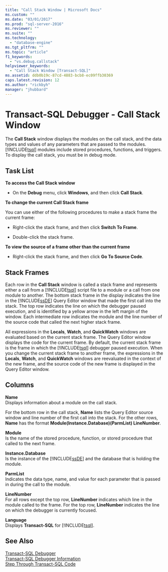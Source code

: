 ```yaml
---
title: "Call Stack Window | Microsoft Docs"
ms.custom: ""
ms.date: "03/01/2017"
ms.prod: "sql-server-2016"
ms.reviewer: ""
ms.suite: ""
ms.technology: 
  - "database-engine"
ms.tgt_pltfrm: ""
ms.topic: "article"
f1_keywords: 
  - "vs.debug.callstack"
helpviewer_keywords: 
  - "Call Stack Window [Transact-SQL]"
ms.assetid: ddb0b19c-87cd-4883-bcb8-ec09ffb30369
caps.latest.revision: 12
ms.author: "rickbyh"
manager: "jhubbard"
---
```

# Transact-SQL Debugger - Call Stack Window
  The **Call Stack** window displays the modules on the call stack, and the data types and values of any parameters that are passed to the modules. [!INCLUDE[tsql](../../advanced-analytics/r-services/includes/tsql-md.md)] modules include stored procedures, functions, and triggers. To display the call stack, you must be in debug mode.  
  
## Task List  
 **To access the Call Stack window**  
  
-   On the **Debug** menu, click **Windows**, and then click **Call Stack**.  
  
 **To change the current Call Stack frame**  
  
 You can use either of the following procedures to make a stack frame the current frame:  
  
-   Right-click the stack frame, and then click **Switch To Frame**.  
  
-   Double-click the stack frame.  
  
 **To view the source of a frame other than the current frame**  
  
-   Right-click the stack frame, and then click **Go To Source Code**.  
  
## Stack Frames  
 Each row in the **Call Stack** window is called a stack frame and represents either a call from a [!INCLUDE[tsql](../../advanced-analytics/r-services/includes/tsql-md.md)] script file to a module or a call from one module to another. The bottom stack frame in the display indicates the line in the [!INCLUDE[ssDE](../../analysis-services/instances/install/windows/includes/ssde-md.md)] Query Editor window that made the first call into the stack. The top row indicates the line on which the debugger paused execution, and is identified by a yellow arrow in the left margin of the window. Each intermediate row indicates the module and the line number of the source code that called the next higher stack frame.  
  
 All expressions in the **Locals**, **Watch**, and **QuickWatch** windows are evaluated based on the current stack frame. The Query Editor window displays the code for the current frame. By default, the current stack frame is the frame in which the [!INCLUDE[tsql](../../advanced-analytics/r-services/includes/tsql-md.md)] debugger paused execution. When you change the current stack frame to another frame, the expressions in the **Locals**, **Watch**, and **QuickWatch** windows are reevaluated in the context of the new frame, and the source code of the new frame is displayed in the Query Editor window.  
  
## Columns  
 **Name**  
 Displays information about a module on the call stack.  
  
 For the bottom row in the call stack, **Name** lists the Query Editor source window and line number of the first call into the stack. For the other rows, **Name** has the format **Module(Instance.Database)(ParmList) LineNumber**.  
  
 **Module**  
 Is the name of the stored procedure, function, or stored procedure that called to the next frame.  
  
 **Instance.Database**  
 Is the instance of the [!INCLUDE[ssDE](../../analysis-services/instances/install/windows/includes/ssde-md.md)] and the database that is holding the module.  
  
 **ParmList**  
 Indicates the data type, name, and value for each parameter that is passed in during the call to the module.  
  
 **LineNumber**  
 For all rows except the top row, **LineNumber** indicates which line in the module called to the frame. For the top row, **LineNumber** indicates the line on which the debugger is currently focused.  
  
 **Language**  
 Displays **Transact-SQL** for [!INCLUDE[tsql](../../advanced-analytics/r-services/includes/tsql-md.md)].  
  
## See Also  
 [Transact-SQL Debugger](../../relational-databases/scripting/transact-sql-debugger.md)   
 [Transact-SQL Debugger Information](../Topic/Transact-SQL%20Debugger%20Information.md)   
 [Step Through Transact-SQL Code](../../relational-databases/scripting/step-through-transact-sql-code.md)  
  
  